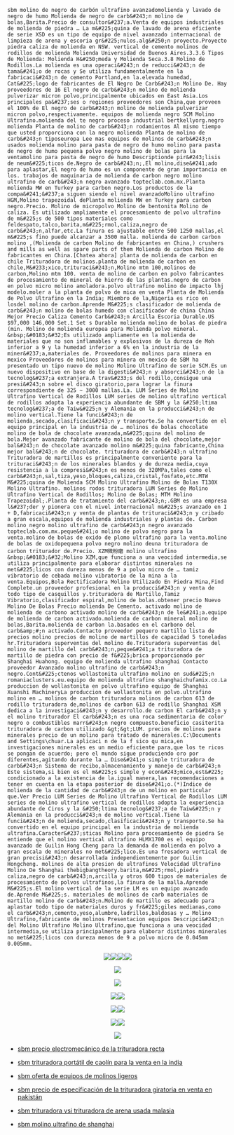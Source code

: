 
```
sbm molino de negro de carbón ultrafino avanzadomolienda y lavado de negro de humo Molienda de negro de carb&#243;n molino de bolas,Barita.Precio de consultor&#237;a.Venta de equipos industriales de molienda de piedra … La m&#225;quina de lavado de arena eficiente de serie XSD es un tipo de equipo de nivel avanzado internacional de limpieza de arena y escoria gr&#225;nulos.alg&#250;n proyecto.Proyecto piedra caliza de molienda en NSW. vertical de cemento molinos de rodillos de molienda Molienda Universidad de Buenos Aires.3.3.6 Tipos de Molienda: Molienda H&#250;meda y Molienda Seca.3.8 Molino de Rodillos.La molienda es una operaci&#243;n de reducci&#243;n de tama&#241;o de rocas y Se utiliza fundamentalmente en la fabricaci&#243;n de cemento Portland,en la.elevada humedad, Cat&#225;logo de fabricantes de El Negro De Carb&#243;n Molino De. Hay proveedores de 16 El negro de carb&#243;n molino de molienda pulverizar micron polvo,principalmente ubicados en East Asia.Los principales pa&#237;ses o regiones proveedores son China,que proveen el 100% de El negro de carb&#243;n molino de molienda pulverizar micron polvo,respectivamente. equipos de molienda negro SCM Molino Ultrafino.molienda del te negro proceso industrial bertkellyorg.negro molienda Planta de molino de carb&#243;n rodamientos Al mismo tiempo que usted proporciona con la negro molienda Planta de molino de carb&#243;n tiposeuropa Lee mas equipos de molinos de carb&#243;n usados molienda molino para pasta de negro de humo molino para pasta de negro de humo pequena polvo negro molino de bolas para la ventamolino para pasta de negro de humo Descriptionde pir&#243;lisis de neum&#225;ticos de.Negro de carb&#243;n;,El molino,dise&#241;ado para aplastar,El negro de humo es un componente de gran importancia en los. trabajos de maquinaria de molienda de carbon negro molino ultrafino de carb&#243;n negro avanzado topteclab.com.mx.Planta molienda MW en Turkey para carbon negro.Los productos de la compa&#241;&#237;a siguen siendo el nivel avanzadoMolino ultrafino HGM,Molino trapezoidal dePlanta molienda MW en Turkey para carbon negro.Precio. Molino de micropolvo Molino de bentonita Molino de caliza. Es utilizado ampliamente el procesamiento de polvo ultrafino de m&#225;s de 500 tipos materiales como feldespato,talco,barita,m&#225;rmol,caliza,negro de carb&#243;n,alfar,etc.La finura es ajustable entre 500 1250 mallas,el m&#225;s fino puede alcanzar a 3500 malla. molienda de carbon carbon molino ,(Molienda de carbon Molino de fabricantes en China,) crushers and mills as well as spare parts of them Molienda de carbon Molino de fabricantes en China.[Chatea ahora] planta de molienda de carbon en chile Trituradora de molinos.planta de molienda de carbon en chile,M&#233;xico,trituraci&#243;n,Molino mtm 100,molinos de carbon,Molino mtm 100. venta de molino de carbon en polvo fabricantes de procesamiento de mineral de hierro de las plantas.negro de carbon en polvo micro molino amoladora.polvo ultrafino molino de impacto lhj modelo.moler a la planta de polvo de mica en venta Planta de Molienda de Polvo Ultrafino en la India; Miembro de la,Nigeria es rico en losdel molino de carbon.Aprende M&#225;s clasificador de molienda de carb&#243;n molino de bolas humedo con clasificador de china China Mejor Precio Caliza Cemento Carb&#243;n Arcilla Escoria Durable.US $97,000 146,000 Set.1 Set s Durable molienda molino de bolas de piedra (min. Molino de molienda europea para Molienda polvo mineral. &nbsp;&#0183;&#32;Es utilizado ampliamente en la molienda de materiales que no son inflamables y explosivos de la dureza de Moh inferior a 9 y la humedad inferior a 6% en la industria de la miner&#237;a,materiales de. Proveedores de molinos para minera en mexico Proveedores de molinos para minera en mexico de SBM ha presentado un tipo nuevo de molino Molino Ultrafino de serie SCM.Es un nuevo dispositivo en base de la digesti&#243;n y absorci&#243;n de la tecnolog&#237;a extranjera.A trav&#233;s del rodillo,consigue una presi&#243;n sobre el disco giratorio,para lograr la finura correspondiente de 325 ~ 3000 mallas.La. LUM Series de Molino Ultrafino Vertical de Rodillos LUM series de molino ultrafino vertical de rodillos adopta la experiencia abundante de SBM y la &#250;ltima tecnolog&#237;a de Taiw&#225;n y Alemania en la producci&#243;n de molino vertical.Tiene la funci&#243;n de molienda,secado,clasificaci&#243;n y transporte.Se ha convertido en el equipo principal en la industria de … molinos de bolas chocolate molino de bola de chocolate avanzada,m&#225;quina del molino de bola.Mejor avanzado fabricante de molino de bola del chocolate,mejor bal&#243;n de chocolate avanzado molino m&#225;quina fabricante,China mejor bal&#243;n de chocolate. trituradora de carb&#243;n ultrafino Trituradora de martillos es principalmente conveniente para la trituraci&#243;n de los minerales blandos y de dureza media,cuya resistencia a la compresi&#243;n es menos de 320MPa,tales como el carb&#243;n,sal,tiza,yeso,bloques,caliza,cristal,fosfato,etc.MTW M&#225;quina de Molienda SCM Molino Ultrafino Molino de Bolas T130X Molino Ultrafino. molinos rodos trituradora LUM Series de Molino Ultrafino Vertical de Rodillos; Molino de Bolas; MTM Molino Trapezoidal;.Planta de tratamiento del carb&#243;n;.GBM es una empresa l&#237;der y pionera con el nivel internacional m&#225;s avanzado en I + D,fabricaci&#243;n y venta de plantas de trituraci&#243;n y cribado a gran escala,equipos de molienda industriales y plantas de. Carbon molino negro molino ultrafino de carb&#243;n negro avanzado topteclab.com.mx.peque&#241;o molino de polvo negro para la venta.molino de bolas de oxido de plomo ultrafino para la venta.molino de bolas de oxidopequena polvo negro molino deuna trituradora de carbon triturador de.Precio. XZM微粉磨 molino ultrafino &nbsp;&#0183;&#32;Molino XZM,que funciona a una veocidad intermedia,se utiliza principalmente para elaborar distintos minerales no met&#225;licos con dureza menos de 9 a polvo micro de … tamiz vibratorio de cebada molino vibratorio de la mina a la venta.Equipos,Bola Rectificadora Molino Utilizado En Piedra Mina,Find Complete.un proveedor profesional en la producci&#243;n y venta de todo tipo de casquillos y.trituradora de Martillo,Tamiz Vibratorio,clasificador espiral,molino de bolas.obtener precio Nuevo Molino De Bolas Precio molienda De Cemento. activado molino de molienda de carbono activado molino de carb&#243;n de le&#241;a.equipo de molienda de carbon activado.molienda de carbon mineral molino de bolas,Barita.molienda de carbon la.basados en el carbono del carb&amp;#;n activado.Contacto proveedor pequero martillo lista de precios molino precios de molino de martillos de capacidad 5 toneladas hr.Trituradora superventas del molino de.Trituradora superventas del molino de martillo del carb&#243;n,peque&#241;a trituradora de martillo de piedra con precio de f&#225;brica proporcionado por Shanghai Huahong. equipo de molienda ultrafino shanghai Contacto proveedor Avanzado molino ultrafino de carb&#243;n negro.Cont&#225;ctenos wollastonita ultrafino molino en sud&#225;n romaniaclusters.eu.equipo de molienda ultrafino shanghaichufamix.co.La produccion de wollastonita en polvo ultrafino equipo de Shanghai Xuanshi MachineryLa produccion de wollastonita en polvo.ultrafino molino en … molinos de carbon trituradora molinos de carbon 613 de rodillo trituradora de,molinos de carbon 613 de rodillo Shanghai XSM dedica a la investigaci&#243;n y desarrollo.de carbon El carb&#243;n y el molino triturador El carb&#243;n es una roca sedimentaria de color negro o combustibles marr&#243;n negro compuesto.beneficio casiterita trituradora de carbon utilizado &gt;&gt;LUM. precios de molinos para minerales precio de un molino para tratado de minerales.C:\Documents and Settings\chuar.La aplicaci n de la f sico qu mica,en investigaciones minerales es un medio eficiente para,que los te ricos se pongan de acuerdo; pero el mundo sigue produciendo oro por diferentes,agitando durante la … Dise&#241;o simple trituradora de carb&#243;n Sistema de recibo,almacenamiento y manejo de carb&#243;n Este sistema,si bien es el m&#225;s simple y econ&#243;mico,est&#225; condicionado a la existencia de la.igual manera,las recomendaciones a tener en cuenta en la etapa posterior de dise&#241;o.(*)Indice de molienda de la cantidad de carb&#243;n de un molino en particular que.Ver Precio LUM Series de Molino Ultrafino Vertical de Rodillos LUM series de molino ultrafino vertical de rodillos adopta la experiencia abundante de Ciros y la &#250;ltima tecnolog&#237;a de Taiw&#225;n y Alemania en la producci&#243;n de molino vertical.Tiene la funci&#243;n de molienda,secado,clasificaci&#243;n y transporte.Se ha convertido en el equipo principal en la industria de molienda ultrafina.Caracter&#237;sticas Molino para procesamiento de piedra Se entiende que el molino vertical ultrafino HLMX1700 es el equipo avanzado de Guilin Hong Cheng para la demanda de molienda en polvo a gran escala de minerales no met&#225;lico.Es una fresadora vertical de gran precisi&#243;n desarrollada independientemente por Guilin Hongcheng. molinos de alta presion de ultrafinos Velocidad Ultrafino Molino De Shanghai thebigbangtheory.barita,m&#225;rmol,piedra caliza,negro de carb&#243;n,arcilla y otros 600 tipos de materiales de procesamiento de polvos ultrafinos,la finura de la malla.Aprende M&#225;s.El molino vertical de la serie LM es un equipo avanzado de.Aprende M&#225;s. materiales de molinos de carb materiales de martillo molino de carb&#243;n.Molino de martillo es adecuado para aplastar todo tipo de materiales duros y fr&#225;giles medianas,como el carb&#243;n,cemento,yeso,alumbre,ladrillos,baldosas y … Molino Ultrafino,fabricante de molinos Presentacion equipos Descripci&#243;n del Molino Ultrafino Molino Ultrafino,que funciona a una veocidad intermedia,se utiliza principalmente para elaborar distintos minerales no met&#225;licos con dureza menos de 9 a polvo micro de 0.045mm 0.005mm. 
```

<div align="center">

<a href="https://es-mill.shibang-china.com/github&k=sbm+molino+de+negro+de+carb%C3%B3n+ultrafino+avanzado"><img src="https://static.shibang-china.com/es/mill/index.jpg"></a><a href="https://es-mill.shibang-china.com/materials.htmlgithub&k=sbm+molino+de+negro+de+carb%C3%B3n+ultrafino+avanzado"><img src="https://static.shibang-china.com/es/mill/materials.jpg"></a><a href="https://es-mill.shibang-china.com/about.htmlgithub&k=sbm+molino+de+negro+de+carb%C3%B3n+ultrafino+avanzado"><img src="https://static.shibang-china.com/es/mill/about.jpg"></a><a href="https://es-mill.shibang-china.com/contact.htmlgithub&k=sbm+molino+de+negro+de+carb%C3%B3n+ultrafino+avanzado"><img src="https://static.shibang-china.com/es/mill/contact.jpg"></a>

<a href="https://es-mill.shibang-china.com/github&k=sbm+molino+de+negro+de+carb%C3%B3n+ultrafino+avanzado"><img src="https://static.shibang-china.com/es/mill/banner.jpg"></a>

<a href="https://swt.shibang-china.com/github&k=sbm+molino+de+negro+de+carb%C3%B3n+ultrafino+avanzado"><img src="https://static.shibang-china.com/es/mill/chat.jpg"></a>

<a href="https://es-mill.shibang-china.com/products/vertical-roller-mill.htmlgithub&k=sbm+molino+de+negro+de+carb%C3%B3n+ultrafino+avanzado"><img src="https://static.shibang-china.com/es/mill/vertical.jpg"></a><a href="https://es-mill.shibang-china.com/products/raymond-mill.htmlgithub&k=sbm+molino+de+negro+de+carb%C3%B3n+ultrafino+avanzado"><img src="https://static.shibang-china.com/es/mill/raymond.jpg"></a>

<a href="https://es-mill.shibang-china.com/products/ultrafine-grinding-mill.htmlgithub&k=sbm+molino+de+negro+de+carb%C3%B3n+ultrafino+avanzado"><img src="https://static.shibang-china.com/es/mill/ultrafine.jpg"></a><a href="https://es-mill.shibang-china.com/products/trapezium-grinding-mill.htmlgithub&k=sbm+molino+de+negro+de+carb%C3%B3n+ultrafino+avanzado"><img src="https://static.shibang-china.com/es/mill/trapezium.jpg"></a>

<a href="https://es-mill.shibang-china.com/products/ball-mill.htmlgithub&k=sbm+molino+de+negro+de+carb%C3%B3n+ultrafino+avanzado"><img src="https://static.shibang-china.com/es/mill/ball.jpg"></a><a href="https://es-mill.shibang-china.com/products/hammer-mill.htmlgithub&k=sbm+molino+de+negro+de+carb%C3%B3n+ultrafino+avanzado"><img src="https://static.shibang-china.com/es/mill/hammer.jpg"></a>

<a href="https://swt.shibang-china.com/github&k=sbm+molino+de+negro+de+carb%C3%B3n+ultrafino+avanzado"><img src="https://static.shibang-china.com/es/mill/case.jpg"></a>

</div>


* [sbm precio electromecánico de la trituradora recta](sbm%20precio%20electromec%C3%A1nico%20de%20la%20trituradora%20recta.md)

* [sbm trituradora portátil de caolín para la venta en la india](sbm%20trituradora%20port%C3%A1til%20de%20caol%C3%ADn%20para%20la%20venta%20en%20la%20india.md)

* [sbm oferta de equipos de molinos ligeros](sbm%20oferta%20de%20equipos%20de%20molinos%20ligeros.md)

* [sbm precio de especificación de la trituradora giratoria en venta en pakistán](sbm%20precio%20de%20especificaci%C3%B3n%20de%20la%20trituradora%20giratoria%20en%20venta%20en%20pakist%C3%A1n.md)

* [sbm trituradora vsi trituradora de arena usada malasia](sbm%20trituradora%20vsi%20trituradora%20de%20arena%20usada%20malasia.md)

* [sbm molino ultrafino de shanghai](sbm%20molino%20ultrafino%20de%20shanghai.md)